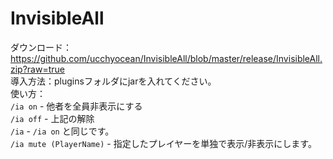 InvisibleAll
================
ダウンロード：https://github.com/ucchyocean/InvisibleAll/blob/master/release/InvisibleAll.zip?raw=true<br />
導入方法：pluginsフォルダにjarを入れてください。<br />
使い方：<br />
    `/ia on` - 他者を全員非表示にする<br />
    `/ia off` - 上記の解除<br />
    `/ia` - `/ia on` と同じです。<br />
    `/ia mute (PlayerName)` - 指定したプレイヤーを単独で表示/非表示にします。<br />
